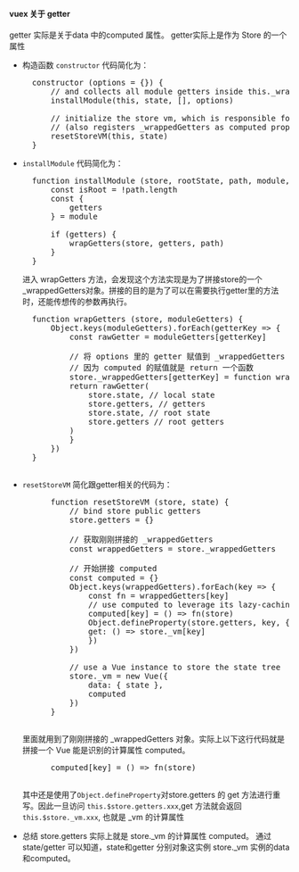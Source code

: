 #### vuex 关于 getter

getter 实际是关于data 中的computed 属性。 getter实际上是作为 Store 的一个属性

- 构造函数 `constructor`
  代码简化为：
  <pre>
    constructor (options = {}) {
        // and collects all module getters inside this._wrappedGetters
        installModule(this, state, [], options)

        // initialize the store vm, which is responsible for the reactivity
        // (also registers _wrappedGetters as computed properties)
        resetStoreVM(this, state)
    }
  </pre>
- `installModule`
  代码简化为：
  <pre>
    function installModule (store, rootState, path, module, hot) {
        const isRoot = !path.length
        const {
            getters
        } = module

        if (getters) {
            wrapGetters(store, getters, path)
        }
    }
  </pre>
  进入 wrapGetters  方法，会发现这个方法实现是为了拼接store的一个_wrappedGetters对象。拼接的目的是为了可以在需要执行getter里的方法时，还能传想传的参数再执行。
  <pre>
    function wrapGetters (store, moduleGetters) {
        Object.keys(moduleGetters).forEach(getterKey => {
            const rawGetter = moduleGetters[getterKey]
            
            // 将 options 里的 getter 赋值到 _wrappedGetters
            // 因为 computed 的赋值就是 return 一个函数
            store._wrappedGetters[getterKey] = function wrappedGetter (store) {
            return rawGetter(
                store.state, // local state
                store.getters, // getters
                store.state, // root state
                store.getters // root getters
            )
            }
        })
    }

  </pre>

- `resetStoreVM`
  简化跟getter相关的代码为：
    <pre>
        function resetStoreVM (store, state) {
            // bind store public getters
            store.getters = {}
            
            // 获取刚刚拼接的 _wrappedGetters
            const wrappedGetters = store._wrappedGetters
            
            // 开始拼接 computed
            const computed = {}
            Object.keys(wrappedGetters).forEach(key => {
                const fn = wrappedGetters[key]
                // use computed to leverage its lazy-caching mechanism
                computed[key] = () => fn(store)
                Object.defineProperty(store.getters, key, {
                get: () => store._vm[key]
                })
            })

            // use a Vue instance to store the state tree
            store._vm = new Vue({
                data: { state },
                computed
            })
        }
    </pre>

    里面就用到了刚刚拼接的 _wrappedGetters 对象。实际上以下这行代码就是拼接一个 Vue 能是识别的计算属性 computed。
    <pre>
        computed[key] = () => fn(store)
    </pre>

    其中还是使用了`Object.defineProperty`对store.getters 的 get 方法进行重写。因此一旦访问 `this.$store.getters.xxx`,get 方法就会返回 `this.$store._vm.xxx`, 也就是 _vm 的计算属性
- 总结
   store.getters 实际上就是 store._vm 的计算属性 computed。
   通过 state/getter 可以知道，state和getter 分别对象这实例 store._vm 实例的data和computed。
  